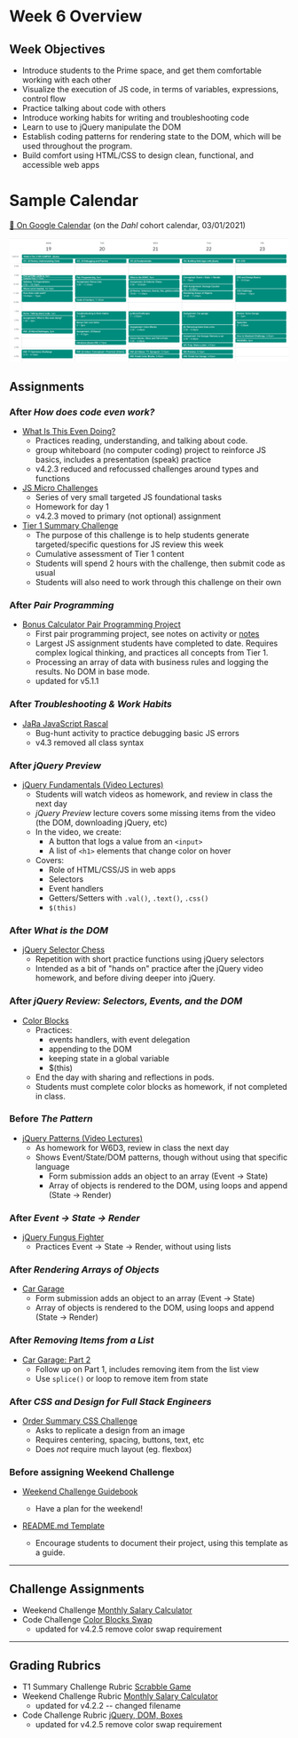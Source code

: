 # Week 6 Overview

## Week Objectives

- Introduce students to the Prime space, and get them comfortable working with each other
- Visualize the execution of JS code, in terms of variables, expressions, control flow
- Practice talking about code with others
- Introduce working habits for writing and troubleshooting code
- Learn to use to jQuery manipulate the DOM
- Establish coding patterns for rendering state to the DOM, which will be used throughout the program.
- Build comfort using HTML/CSS to design clean, functional, and accessible web apps

# Sample Calendar

[📅 On Google Calendar](https://calendar.google.com/calendar/u/1/r/week/2021/3/1?cid=Y183Z2hiczZrN3A4bzIzOGJvbWdtaW1jcmZkOEBncm91cC5jYWxlbmRhci5nb29nbGUuY29t) (on the _Dahl_ cohort calendar, 03/01/2021)

![calendar](./images/w6-sample-calendar.png)

## Assignments

### After _How does code even work?_

- [What Is This Even Doing?](https://github.com/PrimeAcademy/what-is-this-even-doing)
  - Practices reading, understanding, and talking about code.
  - group whiteboard (no computer coding) project to reinforce JS basics, includes a presentation (speak) practice   
  - v4.2.3 reduced and refocussed challenges around types and functions 
- [JS Micro Challenges](https://github.com/PrimeAcademy/javascript-micro-challenges)
  - Series of very small targeted JS foundational tasks
  - Homework for day 1
  - v4.2.3 moved to primary (not optional) assignment
- [Tier 1 Summary Challenge](https://github.com/PrimeAcademy/tier-1-code-challenge)
  - The purpose of this challenge is to help students generate targeted/specific questions for JS review this week
  - Cumulative assessment of Tier 1 content
  - Students will spend 2 hours with the challenge, then submit code as usual
  - Students will also need to work through this challenge on their own

### After _Pair Programming_
- [Bonus Calculator Pair Programming Project](https://github.com/PrimeAcademy/object-group-bonus-calculator)
  - First pair programming project, see notes on activity or [notes](./06-02a_pair-programming.md)
  - Largest JS assignment students have completed to date. Requires complex logical thinking, and practices all concepts from Tier 1.
  - Processing an array of data with business rules and logging the results. No DOM in base mode.
  - updated for v5.1.1

### After _Troubleshooting & Work Habits_

- [JaRa JavaScript Rascal](https://github.com/PrimeAcademy/jara-javascript-rascal)
  - Bug-hunt activity to practice debugging basic JS errors
  - v4.3 removed all class syntax

### After _jQuery Preview_

- [jQuery Fundamentals (Video Lectures)](https://github.com/PrimeAcademy/jquery-fundamentals-video)
  - Students will watch videos as homework, and review in class the next day
  - _jQuery Preview_ lecture covers some missing items from the video (the DOM, downloading jQuery, etc)
  - In the video, we create:
    - A button that logs a value from an `<input>`
    - A list of `<h1>` elements that change color on hover
  - Covers:
    - Role of HTML/CSS/JS in web apps
    - Selectors
    - Event handlers
    - Getters/Setters with `.val()`, `.text()`, `.css()`
    - `$(this)`

### After _What is the DOM_

- [jQuery Selector Chess](https://github.com/PrimeAcademy/jquery-selector-chess)
  - Repetition with short practice functions using jQuery selectors
  - Intended as a bit of "hands on" practice after the jQuery video homework, and before diving deeper into jQuery.



### After _jQuery Review: Selectors, Events, and the DOM_


- [Color Blocks](https://github.com/PrimeAcademy/color-blocks)
  - Practices:
    - events handlers, with event delegation
    - appending to the DOM
    - keeping state in a global variable
    - $(this)
  - End the day with sharing and reflections in pods. 
  - Students must complete color blocks as homework, if not completed in class.


### Before _The Pattern_

- [jQuery Patterns (Video Lectures)](https://github.com/PrimeAcademy/jquery-patterns-video)
  - As homework for W6D3, review in class the next day
  - Shows Event/State/DOM patterns, though without using that specific language
    - Form submission adds an object to an array (Event -> State)
    - Array of objects is rendered to the DOM, using loops and append (State -> Render)

### After _Event -> State -> Render_

- [jQuery Fungus Fighter](https://github.com/PrimeAcademy/jquery-fungus-fighter)
  - Practices Event -> State -> Render, without using lists


### After _Rendering Arrays of Objects_

- [Car Garage](https://github.com/PrimeAcademy/prime-pw-week-6-assignment)
  - Form submission adds an object to an array (Event -> State)
  - Array of objects is rendered to the DOM, using loops and append (State -> Render)

### After _Removing Items from a List_

- [Car Garage: Part 2](https://github.com/PrimeAcademy/prime-pw-week-6-assignment)
  - Follow up on Part 1, includes removing item from the list view
  - Use `splice()` or loop to remove item from state

### After _CSS and Design for Full Stack Engineers_

- [Order Summary CSS Challenge](https://github.com/PrimeAcademy/order-summary-css-challenge)
  - Asks to replicate a design from an image
  - Requires centering, spacing, buttons, text, etc
  - Does _not_ require much layout (eg. flexbox)



### Before assigning Weekend Challenge

- [Weekend Challenge Guidebook](../../cohort-syllabus/weekend-guidebook.md)
  - Have a plan for the weekend!

- [README.md Template](https://github.com/PrimeAcademy/github-finalization-assignment/#readmes)
  - Encourage students to document their project, using this template as a guide.

---

## Challenge Assignments

- Weekend Challenge [Monthly Salary Calculator](https://github.com/PrimeAcademy/weekend-jquery-salary-calculator)
- Code Challenge [Color Blocks Swap](https://github.com/PrimeAcademy/code-challenge-1)
    - updated for v4.2.5 remove color swap requirement

---

## Grading Rubrics

- T1 Summary Challenge Rubric [Scrabble Game](../../rubrics/challenge-6-js-basics.md)
- Weekend Challenge Rubric [Monthly Salary Calculator](../../rubrics/weekend-7-bonus-calc.md)
    - updated for v4.2.2 -- changed filename
- Code Challenge Rubric [jQuery, DOM, Boxes](../../rubrics/challenge-7-jquery.md)
    - updated for v4.2.5 remove color swap requirement
